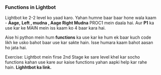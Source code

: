 ### Functions in Lightbot


Lightbot ke 2-2 level ko yaad karo. Yahan
humne baar baar hone wala kaam - **Aage,**
**Left , mudna , Aage Right Mudna** PROC1
mein daala hai. Aur **P1** ka use kar ke
MAIN mein iss kaam ko 4 baar kara hai.


Aise hi python mein hum **functions** ka
use kar ke hum ek baar kuch code likh ke
usko bahot baar use kar sakte hain. Isse
humara kaam bahot aasan ho jata hai.



 Exercise: Lightbot mein firse 2nd Stage ke sare
 level khel kar socho functions kahan use kare aur
 kaise functions yahan aapki help kar rahe hain. 
**Lighhtbot ka link.**

